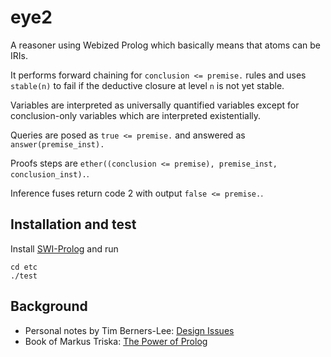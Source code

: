 # eye2

A reasoner using Webized Prolog which basically means that atoms can be IRIs.

It performs forward chaining for `conclusion <= premise.` rules and uses `stable(n)`
to fail if the deductive closure at level `n` is not yet stable.

Variables are interpreted as universally quantified variables except for
conclusion-only variables which are interpreted existentially.

Queries are posed as `true <= premise.` and answered as `answer(premise_inst).`

Proofs steps are `ether((conclusion <= premise), premise_inst, conclusion_inst).`.

Inference fuses return code 2 with output `false <= premise.`.

## Installation and test

Install [SWI-Prolog](https://www.swi-prolog.org/Download.html) and run

```
cd etc
./test
```

## Background

- Personal notes by Tim Berners-Lee: [Design Issues](https://www.w3.org/DesignIssues/)
- Book of Markus Triska: [The Power of Prolog](https://www.metalevel.at/prolog)
